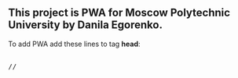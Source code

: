 <h2>This project is PWA for Moscow Polytechnic University by Danila Egorenko.</h2>

<p>To add PWA add these lines to tag <strong>head</strong>:</p>
<pre>
<script src="pwa.js"></script>
// <link rel="stylesheet" href="pwa.css">
</pre>
